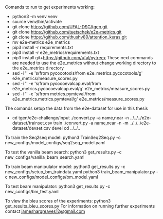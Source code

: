 Comands to run to get experiments working:
- python3 -m venv venv
- source venv/bin/activate
- git clone https://github.com/UFAL-DSG/tgen.git 
- git clone https://github.com/tuetschek/e2e-metrics.git
- git clone https://github.com/thushv89/attention_keras.git
- mv e2e-metrics e2e_metrics
- pip3 install -r requirements.txt
- pip3 install -r e2e_metrics/requirements.txt
- pip3 install git+https://github.com/ufal/pytreex
These next commands are needed to use the e2e_metrics without change working directory to the e2e_metrics directory
- sed -i '' -e 's/from pycocotools/from e2e_metrics.pycocotools/g' e2e_metrics/measure_scores.py 
- sed -i '' -e 's/from pycocoevalcap.eval/from e2e_metrics.pycocoevalcap.eval/g' e2e_metrics/measure_scores.py 
- sed -i '' -e 's/from metrics.pymteval/from e2e_metrics.metrics.pymteval/g' e2e_metrics/measure_scores.py 

The comands setup the data from the e2e-dataset for use in this thesis 
- cd tgen/e2e-challenge/input
./convert.py -a name,near -n ../../../e2e-dataset/trainset.csv train
./convert.py -a name,near -n -m ../../../e2e-dataset/devset.csv devel
 cd ../../.. 
 
 To train the Seq2seq model:
 python3 TrainSeq2Seq.py -c new_configs/model_configs/seq2seq_model.yaml
 
 To test the vanilla beam search:
 python3 get_results.py -c new_configs/vanilla_beam_search.yaml
 
 To train beam manipulator model:
 python3 get_results.py -c new_configs/setup_bm_traindata.yaml
 python3 train_beam_manipulator.py -c new_configs/model_configs/bm_model.yaml
 
 To test beam manipulator:
 python3 get_results.py -c new_configs/bm_test.yaml
 
 To view the bleu scores of the experiments:
 python3 get_results_bleu_scores.py
 For information on running further experiments contact jameshargreaves12@gmail.com